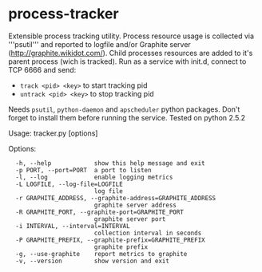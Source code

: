 process-tracker
===============

Extensible process tracking utility. Process resource usage is collected via '''psutil''' and reported to logfile and/or Graphite server (http://graphite.wikidot.com/). Child processes resources are added to it's parent process (wich is tracked).
Run as a service with init.d, connect to TCP 6666 and send:
* ```track <pid> <key>``` to start tracking pid
* ```untrack <pid> <key>``` to stop tracking pid

Needs ```psutil```, ```python-daemon``` and ```apscheduler``` python packages. Don't forget to install them before running the service. Tested on python 2.5.2

Usage: tracker.py [options]

Options:
```
  -h, --help            show this help message and exit
  -p PORT, --port=PORT  a port to listen
  -l, --log             enable logging metrics
  -L LOGFILE, --log-file=LOGFILE
                        log file
  -r GRAPHITE_ADDRESS, --graphite-address=GRAPHITE_ADDRESS
                        graphite server address
  -R GRAPHITE_PORT, --graphite-port=GRAPHITE_PORT
                        graphite server port
  -i INTERVAL, --interval=INTERVAL
                        collection interval in seconds
  -P GRAPHITE_PREFIX, --graphite-prefix=GRAPHITE_PREFIX
                        graphite prefix
  -g, --use-graphite    report metrics to graphite
  -v, --version         show version and exit
```